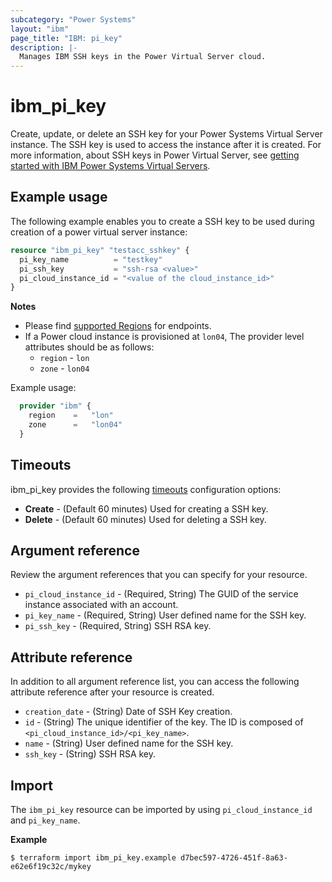 ```yaml
---
subcategory: "Power Systems"
layout: "ibm"
page_title: "IBM: pi_key"
description: |-
  Manages IBM SSH keys in the Power Virtual Server cloud.
---
```


# ibm_pi_key
Create, update, or delete an SSH key for your Power Systems Virtual Server instance. The SSH key is used to access the instance after it is created. For more information, about SSH keys in Power Virtual Server, see [getting started with IBM Power Systems Virtual Servers](https://cloud.ibm.com/docs/power-iaas?topic=power-iaas-getting-started).

## Example usage
The following example enables you to create a SSH key to be used during creation of a power virtual server instance:

```terraform
resource "ibm_pi_key" "testacc_sshkey" {
  pi_key_name          = "testkey"
  pi_ssh_key           = "ssh-rsa <value>"
  pi_cloud_instance_id = "<value of the cloud_instance_id>"
}
```

**Notes**
- Please find [supported Regions](https://cloud.ibm.com/apidocs/power-cloud#endpoint) for endpoints.
- If a Power cloud instance is provisioned at `lon04`, The provider level attributes should be as follows:
  - `region` - `lon`
  - `zone` - `lon04`
  
Example usage:
  ```terraform
    provider "ibm" {
      region    =   "lon"
      zone      =   "lon04"
    }
  ```

## Timeouts
ibm_pi_key provides the following [timeouts](https://www.terraform.io/docs/language/resources/syntax.html) configuration options:

- **Create** - (Default 60 minutes) Used for creating a SSH key.
- **Delete** - (Default 60 minutes) Used for deleting a SSH key.

## Argument reference
Review the argument references that you can specify for your resource. 

- `pi_cloud_instance_id` - (Required, String) The GUID of the service instance associated with an account.
- `pi_key_name`  - (Required, String) User defined name for the SSH key. 
- `pi_ssh_key` - (Required, String) SSH RSA key. 

## Attribute reference
In addition to all argument reference list, you can access the following attribute reference after your resource is created.

- `creation_date` - (String) Date of SSH Key creation. 
- `id` - (String) The unique identifier of the key. The ID is composed of `<pi_cloud_instance_id>/<pi_key_name>`.
- `name` - (String) User defined name for the SSH key.
- `ssh_key` - (String) SSH RSA key.

## Import
The `ibm_pi_key` resource can be imported by using `pi_cloud_instance_id` and `pi_key_name`.

**Example**
```
$ terraform import ibm_pi_key.example d7bec597-4726-451f-8a63-e62e6f19c32c/mykey
```